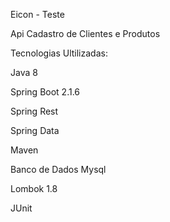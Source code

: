 Eicon - Teste

Api Cadastro de Clientes e Produtos

Tecnologias Ultilizadas:

Java 8

Spring Boot 2.1.6

Spring Rest

Spring Data

Maven

Banco de Dados Mysql

Lombok 1.8

JUnit
